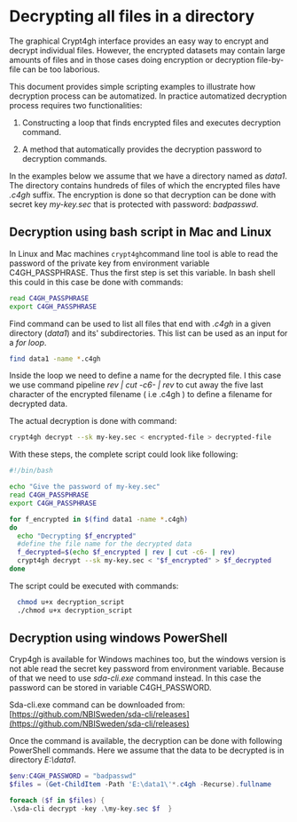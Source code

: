 
# Decrypting all files in a directory

The graphical Crypt4gh interface provides an easy way to encrypt and decrypt
individual files. However, the encrypted datasets may contain large amounts
of files and in those cases doing encryption or decryption file-by-file
can be too laborious.

This document provides simple scripting examples to
illustrate how decryption process can be automatized.
In practice automatized decryption process requires two
functionalities:

  1. Constructing a loop that finds encrypted files
  and executes decryption command.

  2. A method that automatically provides the decryption password to
  decryption commands.

In the examples below we assume that we have a directory
named as _data1_. The directory contains hundreds of files
of which the encrypted files have _.c4gh_ suffix. The encryption
is done so that decryption can be done with secret key _my-key.sec_
that is protected with password: _badpasswd_.


## Decryption using bash script in Mac and Linux

In Linux and Mac machines `crypt4gh`command line tool is able
to read the password of the private key from environment variable
C4GH_PASSPHRASE. Thus the first step is set this variable. In bash shell
this could in this case be done with commands:

```bash
read C4GH_PASSPHRASE
export C4GH_PASSPHRASE
```

Find command can be used to list all files that end with
_.c4gh_ in a given directory (_data1_) and its' subdirectories.
This list can be used as an input for a _for loop_.

```bash
find data1 -name *.c4gh
```

Inside the loop  we need to define a name for the decrypted file. I this case
we use command pipeline _rev | cut -c6- | rev_  to cut away the five last
character of the encrypted filename ( i.e .c4gh ) to define a filename
for decrypted data.

The actual decryption is done with command:

```bash
crypt4gh decrypt --sk my-key.sec < encrypted-file > decrypted-file
```

With these steps, the complete script could look like following:

```bash
#!/bin/bash

echo "Give the password of my-key.sec"
read C4GH_PASSPHRASE
export C4GH_PASSPHRASE

for f_encrypted in $(find data1 -name *.c4gh)
do
  echo "Decrypting $f_encrypted"
  #define the file name for the decrypted data
  f_decrypted=$(echo $f_encrypted | rev | cut -c6- | rev)
  crypt4gh decrypt --sk my-key.sec < "$f_encrypted" > $f_decrypted
done
```

The script could be executed with commands:

```bash
  chmod u+x decryption_script
  ./chmod u+x decryption_script
```


## Decryption using windows PowerShell

Cryp4gh is available for Windows machines too, but the windows version
is not able read the secret key password from environment variable.
Because  of that  we need to use _sda-cli.exe_ command instead.
In this case the password can be stored in variable C4GH_PASSWORD.

Sda-cli.exe command can be downloaded from:
[https://github.com/NBISweden/sda-cli/releases](https://github.com/NBISweden/sda-cli/releases)

Once the command is available, the decryption can be done with following
PowerShell commands. Here we assume that the data to be decrypted is in
directory _E:\data1_.

```powershell
$env:C4GH_PASSWORD = "badpasswd"
$files = (Get-ChildItem -Path 'E:\data1\'*.c4gh -Recurse).fullname

foreach ($f in $files) {
.\sda-cli decrypt -key .\my-key.sec $f  }
```
